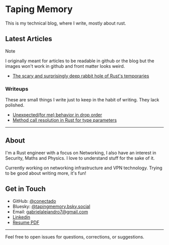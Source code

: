# Taping Memory

This is my technical blog, where I write, mostly about rust.

## Latest Articles

> [!NOTE]
> I originally meant for articles to be readable in github or the blog but the images won't work in github and front matter looks weird.

* [The scary and surprisingly deep rabbit hole of Rust's temporaries](content/temporaries-rabbit-hole.md)

### Writeups

These are small things I write just to keep in the habit of writing. They lack polished.

* [Unexpected(for me) behavior in drop order](https://gist.github.com/conectado/25076d49734e692e51b7c5b4f2d3d7ff)
* [Method call resolution in Rust for type parameters](https://gist.github.com/conectado/7b5ce76abb325de7a56a0c8a428bc125)

---

## About

I'm a Rust engineer with a focus on Networking, I also have an interest in Security, Maths and Physics. I love to understand stuff for the sake of it.

Currently working on networking infrastructure and VPN technology. Trying to be good about writing more, it's fun!

## Get in Touch

- GitHub: [@conectado](https://github.com/conectado)
- Bluesky: [@tapingmemory.bsky.social](https://bsky.app/profile/tapingmemory.bsky.social)
- Email: [gabrielalejandro7@gmail.com](mailto:gabrielalejandro7@gmail.com)
- [Linkedin](https://www.linkedin.com/in/gabriel-s-40186a155)
- [Resume PDF](https://taping-memory.dev/resume)
---

Feel free to open issues for questions, corrections, or suggestions.
